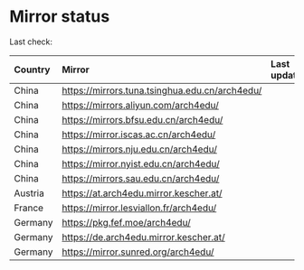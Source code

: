 <script src="./time.js"></script>
# Mirror status
Last check: <script type="text/javascript">localize(1699849272.4797873);</script>

|Country|Mirror|Last update|
|:------|:-----|:----------|
|China|https://mirrors.tuna.tsinghua.edu.cn/arch4edu/|<script type="text/javascript">localize(1699813783);</script>|
|China|https://mirrors.aliyun.com/arch4edu/|<script type="text/javascript">localize(1699813783);</script>|
|China|https://mirrors.bfsu.edu.cn/arch4edu/|<script type="text/javascript">localize(1699813783);</script>|
|China|https://mirror.iscas.ac.cn/arch4edu/|<script type="text/javascript">localize(1699813783);</script>|
|China|https://mirrors.nju.edu.cn/arch4edu/|<script type="text/javascript">localize(1699813783);</script>|
|China|https://mirror.nyist.edu.cn/arch4edu/|<script type="text/javascript">localize(1699813783);</script>|
|China|https://mirrors.sau.edu.cn/arch4edu/|<script type="text/javascript">localize(1699813783);</script>|
|Austria|https://at.arch4edu.mirror.kescher.at/|<script type="text/javascript">localize(1699813783);</script>|
|France|https://mirror.lesviallon.fr/arch4edu/|<script type="text/javascript">localize(1699813783);</script>|
|Germany|https://pkg.fef.moe/arch4edu/|<script type="text/javascript">localize(1699813783);</script>|
|Germany|https://de.arch4edu.mirror.kescher.at/|<script type="text/javascript">localize(1699813783);</script>|
|Germany|https://mirror.sunred.org/arch4edu/|<script type="text/javascript">localize(1699813783);</script>|

<script src="./tablefilter/tablefilter.js"></script>
<script src="./table.js"></script>